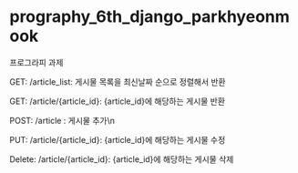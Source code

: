 # prography_6th_django_parkhyeonmook
프로그라피 과제

GET: /article_list: 게시물 목록을 최신날짜 순으로 정렬해서 반환


GET: /article/{article_id}: {article_id}에 해당하는 게시물 반환


POST: /article : 게시물 추가\n


PUT: /article/{article_id}: {article_id}에 해당하는 게시물 수정


Delete: /article/{article_id}: {article_id}에 해당하는 게시물 삭제
